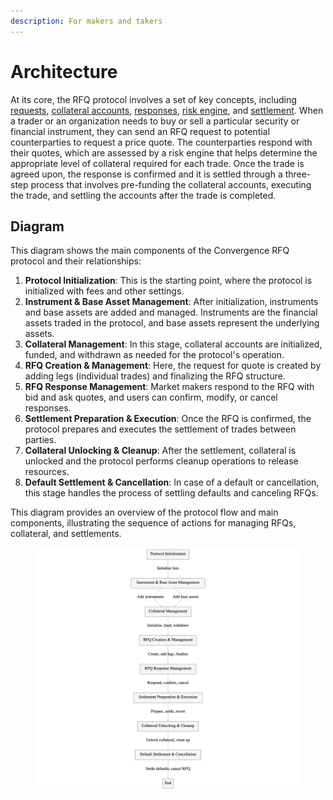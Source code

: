 ```yaml
---
description: For makers and takers
---
```


# Architecture

At its core, the RFQ protocol involves a set of key concepts, including [requests](requests.md), [collateral accounts](collateral-accounts.md), [responses](responses.md), [risk engine](risk-engine.md), and [settlement](settlement.md). When a trader or an organization needs to buy or sell a particular security or financial instrument, they can send an RFQ request to potential counterparties to request a price quote. The counterparties respond with their quotes, which are assessed by a risk engine that helps determine the appropriate level of collateral required for each trade. Once the trade is agreed upon, the response is confirmed and it is settled through a three-step process that involves pre-funding the collateral accounts, executing the trade, and settling the accounts after the trade is completed.

## Diagram

This diagram shows the main components of the Convergence RFQ protocol and their relationships:

1. **Protocol Initialization**: This is the starting point, where the protocol is initialized with fees and other settings.
2. **Instrument & Base Asset Management**: After initialization, instruments and base assets are added and managed. Instruments are the financial assets traded in the protocol, and base assets represent the underlying assets.
3. **Collateral Management**: In this stage, collateral accounts are initialized, funded, and withdrawn as needed for the protocol's operation.
4. **RFQ Creation & Management**: Here, the request for quote is created by adding legs (individual trades) and finalizing the RFQ structure.
5. **RFQ Response Management**: Market makers respond to the RFQ with bid and ask quotes, and users can confirm, modify, or cancel responses.
6. **Settlement Preparation & Execution**: Once the RFQ is confirmed, the protocol prepares and executes the settlement of trades between parties.
7. **Collateral Unlocking & Cleanup**: After the settlement, collateral is unlocked and the protocol performs cleanup operations to release resources.
8. **Default Settlement & Cancellation**: In case of a default or cancellation, this stage handles the process of settling defaults and canceling RFQs.

This diagram provides an overview of the protocol flow and main components, illustrating the sequence of actions for managing RFQs, collateral, and settlements.

<figure><img src="../../.gitbook/assets/mermaid-diagram-2023-03-14-162049 (1).png" alt=""><figcaption></figcaption></figure>
